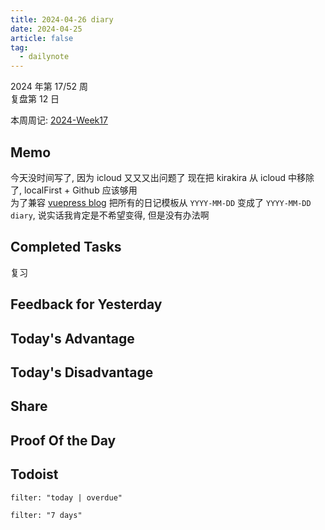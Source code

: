 ```yaml
---
title: 2024-04-26 diary
date: 2024-04-25
article: false
tag:
  - dailynote
---
```

  
2024 年第 17/52 周  
复盘第 12 日

本周周记: [2024-Week17](2024-Week17)

## Memo
今天没时间写了, 因为 icloud 又又又出问题了 现在把 kirakira 从 icloud 中移除了, localFirst + Github 应该够用  
为了兼容 [vuepress blog](vuepress%20blog) 把所有的日记模板从 `YYYY-MM-DD` 变成了 `YYYY-MM-DD diary`, 说实话我肯定是不希望变得, 但是没有办法啊
## Completed Tasks
复习

## Feedback for Yesterday

## Today's Advantage

## Today's Disadvantage

## Share

## Proof Of the Day

## Todoist
```todoist
filter: "today | overdue"
```
```todoist
filter: "7 days"
```